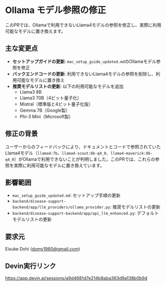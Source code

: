 # Ollama モデル参照の修正

このPRでは、Ollamaで利用できないLlama4モデルの参照を修正し、実際に利用可能なモデルに置き換えます。

## 主な変更点

- **セットアップガイドの更新**: `mac_setup_guide_updated.md`のOllamaモデル参照を修正
- **バックエンドコードの更新**: 利用できないLlama4モデルの参照を削除し、利用可能なモデルに置き換え
- **推奨モデルリストの更新**: 以下の利用可能なモデルを追加
  - Llama3 8B
  - Llama3 70B（4ビット量子化）
  - Mistral（標準版と4ビット量子化版）
  - Gemma 7B（Google製）
  - Phi-3 Mini（Microsoft製）

## 修正の背景

ユーザーからのフィードバックにより、ドキュメントとコードで参照されていたLlama4モデル（`llama4:7b`、`llama4-scout:8b-q4_0`、`llama4-maverick:8b-q4_0`）がOllamaで利用できないことが判明しました。このPRでは、これらの参照を実際に利用可能なモデルに置き換えています。

## 影響範囲

- `mac_setup_guide_updated.md`: セットアップ手順の更新
- `backend/disease-support-backend/app/llm_providers/ollama_provider.py`: 推奨モデルリストの更新
- `backend/disease-support-backend/app/api_llm_enhanced.py`: デフォルトモデルリストの更新

## 要求元

Eisuke Dohi (domy1980@gmail.com)

## Devin実行リンク

https://app.devin.ai/sessions/a9d4681d7e214b8aba363d9a138b0b9d
